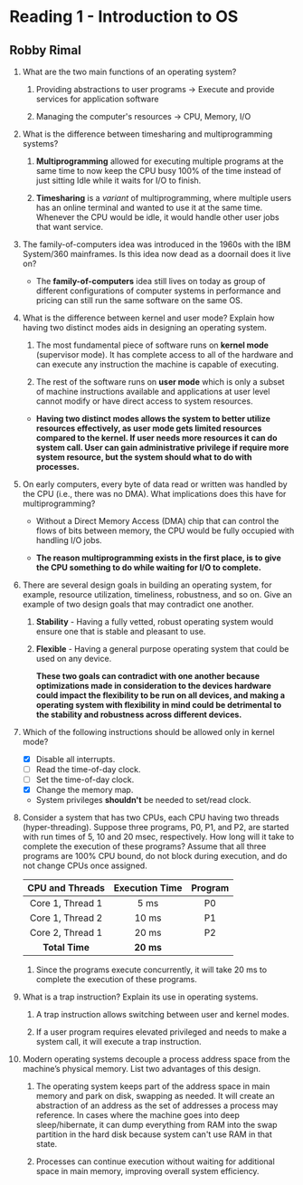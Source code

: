 # Reading 1 - Introduction to OS  

## Robby Rimal  

1. What are the two main functions of an operating system?

   1. Providing abstractions to user programs -> Execute and provide services for application software

   2. Managing the computer's resources -> CPU, Memory, I/O

2. What is the difference between timesharing and multiprogramming systems?

    1. **Multiprogramming** allowed for executing multiple programs at the same time to now keep the CPU busy 100% of the time instead of just sitting Idle while it waits for I/O to finish.

    2. **Timesharing** is a *variant* of multiprogramming, where multiple users has an online terminal and wanted to use it at the same time. Whenever the CPU would be idle, it would handle other user jobs that want service.

3. The family-of-computers idea was introduced in the 1960s with the IBM System/360 mainframes. Is this idea now dead as a doornail does it live on?

   * The **family-of-computers** idea still lives on today as group of different configurations of computer systems in performance and pricing can still run the same software on the same OS.

4. What is the difference between kernel and user mode? Explain how having two distinct modes aids in designing an operating system.

    1. The most fundamental piece of software runs on **kernel mode** (supervisor mode). It has complete access to all of the hardware and can execute any instruction the machine is capable of executing.  

    2. The rest of the software runs on **user mode** which is only a subset of machine instructions available and applications at user level cannot modify or have direct access to system resources.  

    * **Having two distinct modes allows the system to better utilize resources effectively, as user mode gets limited resources compared to the kernel. If user needs more resources it can do system call. User can gain administrative privilege if require more system resource, but the system should what to do with processes.**

5. On early computers, every byte of data read or written was handled by the CPU (i.e., there was no DMA). What implications does this have for multiprogramming?  

    * Without a Direct Memory Access (DMA) chip that can control the flows of bits between memory, the CPU would be fully occupied with handling I/O jobs.

    * **The reason multiprogramming exists in the first place, is to give the CPU something to do while waiting for I/O to complete.**

6. There are several design goals in building an operating system, for example, resource utilization, timeliness, robustness, and so on. Give an example of two design goals that may contradict one another.

    1. **Stability** - Having a fully vetted, robust operating system would ensure one that is stable and pleasant to use.  

    2. **Flexible** - Having a general purpose operating system that could be used on any device.

        **These two goals can contradict with one another because optimizations made in consideration to the devices hardware could impact the flexibility to be run on all devices, and making a operating system with flexibility in mind could be detrimental to the stability and robustness across different devices.**

7. Which of the following instructions should be allowed only in kernel mode?
    * [x] Disable all interrupts.  
    * [ ] Read the time-of-day clock.  
    * [ ] Set the time-of-day clock.
    * [x] Change the memory map.  
  
    * System privileges **shouldn't** be needed to set/read clock.

8. Consider a system that has two CPUs, each CPU having two threads (hyper-threading). Suppose three programs, P0, P1, and P2, are started with run times of 5, 10 and 20 msec, respectively. How long will it take to complete the execution of these programs? Assume that all three programs are 100% CPU bound, do not block during execution, and do not change CPUs once assigned.  

    | CPU and Threads     | Execution Time | Program |
    |:-------------------:|:-------------:|:--------:|
    | Core 1, Thread 1     | 5 ms          |   P0    |
    | Core 1, Thread 2     | 10 ms         |   P1    |
    | Core 2, Thread 1     | 20 ms         |   P2    |
    | **Total Time**       | **20 ms**     |         |

   1. Since the programs execute concurrently, it will take 20 ms to complete the execution of these programs.

9. What is a trap instruction? Explain its use in operating systems.

    1. A trap instruction allows switching between user and kernel modes.

    2. If a user program requires elevated privileged and needs to make a system call, it will execute a trap instruction.  

10. Modern operating systems decouple a process address space from the machine’s physical memory. List two advantages of this design.

    1. The operating system keeps part of the address space in main memory and park on disk, swapping as needed. It will create an abstraction of an address as the set of addresses a process may reference. In cases where the machine goes into deep sleep/hibernate, it can dump everything from RAM into the swap partition in the hard disk because system can't use RAM in that state.

    2. Processes can continue execution without waiting for additional space in main memory, improving overall system efficiency.  
